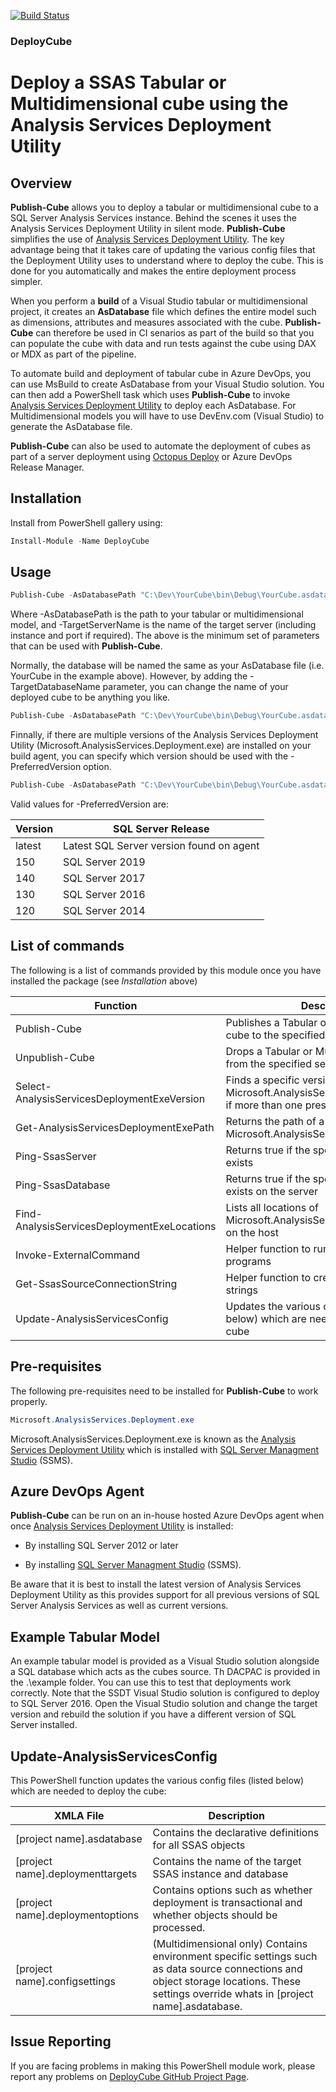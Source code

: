 [![Build Status](https://qatar-re.visualstudio.com/QatarRe.BI/_apis/build/status/Test%20and%20Publish%20Package%20DeployCube?branchName=master)](https://qatar-re.visualstudio.com/QatarRe.BI/_build/latest?definitionId=58&branchName=master)

### DeployCube

# Deploy a SSAS Tabular or Multidimensional cube using the Analysis Services Deployment Utility

## Overview

**Publish-Cube** allows you to deploy a tabular or multidimensional cube to a SQL Server Analysis Services instance.  Behind the scenes it uses the Analysis Services Deployment Utility in silent mode.
**Publish-Cube** simplifies the use of [Analysis Services Deployment Utility](https://docs.microsoft.com/en-us/sql/analysis-services/multidimensional-models/deploy-model-solutions-with-the-deployment-utility?view=sql-server-2017).
The key advantage being that it takes care of updating the various config files that the Deployment Utility uses to understand where to deploy the cube.  This is done for you automatically and makes the entire deployment process simpler.

When you perform a **build** of a Visual Studio tabular or multidimensional project, it creates an **AsDatabase** file which defines the entire model such as dimensions, attributes and measures associated with the cube.
**Publish-Cube** can therefore be used in CI senarios as part of the build so that you can populate the cube with data and run tests against the cube using DAX or MDX as part of the pipeline.

To automate build and deployment of tabular cube in Azure DevOps, you can use MsBuild to create AsDatabase from your Visual Studio solution.  You can then add a PowerShell task which uses **Publish-Cube** to invoke [Analysis Services Deployment Utility](https://docs.microsoft.com/en-us/sql/analysis-services/multidimensional-models/deploy-model-solutions-with-the-deployment-utility?view=sql-server-2017) to deploy each AsDatabase.
For Multidimensional models you will have to use DevEnv.com (Visual Studio) to generate the AsDatabase file.

**Publish-Cube** can also be used to automate the deployment of cubes as part of a server deployment using [Octopus Deploy](https://octopus.com/) or Azure DevOps Release Manager.

## Installation

Install from PowerShell gallery using:

~~~~~~~~~~~~~~~~~~~~~~~~~~~~~~~~~~~~~~~~~~~~~~~~~~~~~~~~~~~~~~~~~~~~~ powershell
Install-Module -Name DeployCube
~~~~~~~~~~~~~~~~~~~~~~~~~~~~~~~~~~~~~~~~~~~~~~~~~~~~~~~~~~~~~~~~~~~~~~~~~~~~~~~~

## Usage

~~~~~~~~~~~~~~~~~~~~~~~~~~~~~~~~~~~~~~~~~~~~~~~~~~~~~~~~~~~~~~~~~~~~~ powershell
Publish-Cube -AsDatabasePath "C:\Dev\YourCube\bin\Debug\YourCube.asdatabase" -TargetServerName "YourCubeServer"
~~~~~~~~~~~~~~~~~~~~~~~~~~~~~~~~~~~~~~~~~~~~~~~~~~~~~~~~~~~~~~~~~~~~~~~~~~~~~~~~

Where -AsDatabasePath is the path to your tabular or multidimensional model, and -TargetServerName is the name of the target server (including instance and port if required).  The above is the minimum set of parameters that can be used with **Publish-Cube**.

Normally, the database will be named the same as your AsDatabase file (i.e. YourCube in the example above).  However, by adding the -TargetDatabaseName parameter, you can change the name of your deployed cube to be anything you like.

~~~~~~~~~~~~~~~~~~~~~~~~~~~~~~~~~~~~~~~~~~~~~~~~~~~~~~~~~~~~~~~~~~~~~ powershell
Publish-Cube -AsDatabasePath "C:\Dev\YourCube\bin\Debug\YourCube.asdatabase" -TargetServerName "YourCubeServer" -TargetDatabaseName "YourNewCubeName"
~~~~~~~~~~~~~~~~~~~~~~~~~~~~~~~~~~~~~~~~~~~~~~~~~~~~~~~~~~~~~~~~~~~~~~~~~~~~~~~~

Finnally, if there are multiple versions of the Analysis Services Deployment Utility (Microsoft.AnalysisServices.Deployment.exe) are installed on your build agent, you can specify which version should be used with the -PreferredVersion option.

~~~~~~~~~~~~~~~~~~~~~~~~~~~~~~~~~~~~~~~~~~~~~~~~~~~~~~~~~~~~~~~~~~~~~ powershell
Publish-Cube -AsDatabasePath "C:\Dev\YourCube\bin\Debug\YourCube.asdatabase" -TargetServerName "YourCubeServer" -PreferredVersion latest
~~~~~~~~~~~~~~~~~~~~~~~~~~~~~~~~~~~~~~~~~~~~~~~~~~~~~~~~~~~~~~~~~~~~~~~~~~~~~~~~

Valid values for -PreferredVersion are:

|**Version**|**SQL Server Release**|
|-------|------------------|
|latest|Latest SQL Server version found on agent|
|150|SQL Server 2019|
|140|SQL Server 2017|
|130|SQL Server 2016|
|120|SQL Server 2014|

## List of commands

The following is a list of commands provided by this module once you have installed the package (see *Installation* above)

| **Function**             | **Description**                                                             |
|--------------------------|-----------------------------------------------------------------------------|
| Publish-Cube                  | Publishes a Tabular or Multidimensional cube to the specified server        |
| Unpublish-Cube                | Drops a Tabular or Multidimensional cube from the specified server          |
| Select-AnalysisServicesDeploymentExeVersion | Finds a specific version of the Microsoft.AnalysisServices.Deployment.exe if more than one present on the host |
| Get-AnalysisServicesDeploymentExePath       | Returns the path of a specific version of Microsoft.AnalysisServices.Deployment.exe |
| Ping-SsasServer               | Returns true if the specified SSAS server exists                            |
| Ping-SsasDatabase             | Returns true if the specified SSAS database exists on the server            |
| Find-AnalysisServicesDeploymentExeLocations | Lists all locations of Microsoft.AnalysisServices.Deployment.exe on the host |
| Invoke-ExternalCommand        | Helper function to run command-line programs                                        |
| Get-SsasSourceConnectionString | Helper function to create valid connection strings                                 |
| Update-AnalysisServicesConfig | Updates the various config files (listed below) which are needed to deploy the cube |


## Pre-requisites

The following pre-requisites need to be installed for **Publish-Cube** to work properly.

~~~~~~~~~~~~~~~~~~~~~~~~~~~~~~~~~~~~~~~~~~~~~~~~~~~~~~~~~~~~~~~~~~~~~ powershell
Microsoft.AnalysisServices.Deployment.exe
~~~~~~~~~~~~~~~~~~~~~~~~~~~~~~~~~~~~~~~~~~~~~~~~~~~~~~~~~~~~~~~~~~~~~~~~~~~~~~~~

Microsoft.AnalysisServices.Deployment.exe is known as the [Analysis Services Deployment Utility](https://docs.microsoft.com/en-us/sql/analysis-services/multidimensional-models/deploy-model-solutions-with-the-deployment-utility?view=sql-server-2017) which is installed with [SQL Server Managment Studio](https://docs.microsoft.com/en-us/sql/ssms/download-sql-server-management-studio-ssms?view=sql-server-2017) (SSMS).

## Azure DevOps Agent

**Publish-Cube** can be run on an in-house hosted Azure DevOps agent when once [Analysis Services Deployment Utility](https://docs.microsoft.com/en-us/sql/analysis-services/multidimensional-models/deploy-model-solutions-with-the-deployment-utility?view=sql-server-2017) is installed:

* By installing SQL Server 2012 or later

* By installing [SQL Server Managment Studio](https://docs.microsoft.com/en-us/sql/ssms/download-sql-server-management-studio-ssms?view=sql-server-2017) (SSMS).

Be aware that it is best to install the latest version of Analysis Services Deployment Utility
as this provides support for all previous versions of SQL Server Analysis Services as well as current versions.

## Example Tabular Model

An example tabular model is provided as a Visual Studio solution alongside a SQL database which acts as the cubes source.  Th
DACPAC is provided in the .\example folder.  You can use this to test that deployments work correctly.  Note that the SSDT Visual Studio solution is configured to deploy to SQL Server 2016.  Open the Visual Studio solution and change the target version and rebuild the solution if you have a different version of SQL Server installed.

 ## Update-AnalysisServicesConfig
 This PowerShell function updates the various config files (listed below) which are needed to deploy the cube:

|XMLA File|Description|
|-------|------------------|
|[project name].asdatabase|Contains the declarative definitions for all SSAS objects|
|[project name].deploymenttargets|Contains the name of the target SSAS instance and database|
|[project name].deploymentoptions|Contains options such as whether deployment is transactional and whether objects should be processed.|
|[project name].configsettings|(Multidimensional only) Contains environment specific settings such as data source connections and object storage locations.  These settings override whats in [project name].asdatabase.|


## Issue Reporting

If you are facing problems in making this PowerShell module work, please report any
problems on [DeployCube GitHub Project
Page](https://github.com/DrJohnT/DeployCube/issues).
